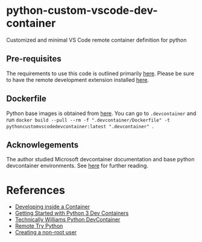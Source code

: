 # python-custom-vscode-dev-container
Customized and minimal VS Code remote container definition for python

## Pre-requisites 
The requirements to use this code is outlined primarily [here](https://code.visualstudio.com/docs/remote/containers#_getting-started). Please be sure to have the remote development extension installed [here](https://marketplace.visualstudio.com/items?itemName=ms-vscode-remote.vscode-remote-extensionpack). 

## Dockerfile 

Python base images is obtained from [here](https://hub.docker.com/_/python/tags). You can go to `.devcontainer` and run `docker build --pull --rm -f ".devcontainer/Dockerfile" -t pythoncustomvscodedevcontainer:latest ".devcontainer" `. 

## Acknowlegements 

The author studied Microsoft devcontainer documentation and base python devcontainer environments. See [here](https://github.com/microsoft/vscode-dev-containers/tree/v0.245.0/containers/python-3/.devcontainer) for further reading.

# References 
- [Developing inside a Container](https://code.visualstudio.com/docs/remote/containers#_dev-container-features-preview)
- [Getting Started with Python 3 Dev Containers](https://medium.com/@dexterwilliams04/getting-started-with-python-3-dev-containers)
- [Technically Williams Python DevContainer](https://github.com/TechnicallyWilliams/vscode-remote-try-python/tree/master/.devcontainer)
- [Remote Try Python](https://github.com/microsoft/vscode-remote-try-python)
- [Creating a non-root user](https://code.visualstudio.com/remote/advancedcontainers/add-nonroot-user#)